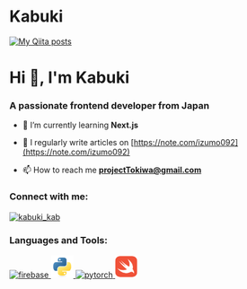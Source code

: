 # Kabuki

[![My Qiita posts](https://qiita-badge.apiapi.app/s/KokumaruGarasu/posts.svg)](http://qiita.com/KokumaruGarasu)

<h1 >Hi 👋, I'm Kabuki</h1>
<h3 ">A passionate frontend developer from Japan</h3>

- 🌱 I’m currently learning **Next.js**

- 📝 I regularly write articles on [https://note.com/izumo092](https://note.com/izumo092)

- 📫 How to reach me **projectTokiwa@gmail.com**

<h3 align="left">Connect with me:</h3>
<p align="left">
<a href="https://instagram.com/kabuki_kab" target="blank"><img align="center" src="https://raw.githubusercontent.com/rahuldkjain/github-profile-readme-generator/master/src/images/icons/Social/instagram.svg" alt="kabuki_kab" height="30" width="40" /></a>
</p>

<h3 align="left">Languages and Tools:</h3>
<p align="left"> <a href="https://firebase.google.com/" target="_blank" rel="noreferrer"> <img src="https://www.vectorlogo.zone/logos/firebase/firebase-icon.svg" alt="firebase" width="40" height="40"/> </a> <a href="https://www.python.org" target="_blank" rel="noreferrer"> <img src="https://raw.githubusercontent.com/devicons/devicon/master/icons/python/python-original.svg" alt="python" width="40" height="40"/> </a> <a href="https://pytorch.org/" target="_blank" rel="noreferrer"> <img src="https://www.vectorlogo.zone/logos/pytorch/pytorch-icon.svg" alt="pytorch" width="40" height="40"/> </a> <a href="https://developer.apple.com/swift/" target="_blank" rel="noreferrer"> <img src="https://raw.githubusercontent.com/devicons/devicon/master/icons/swift/swift-original.svg" alt="swift" width="40" height="40"/> </a> </p>
